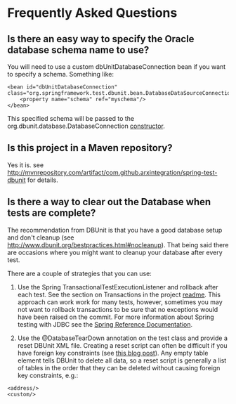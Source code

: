 # Frequently Asked Questions

## Is there an easy way to specify the Oracle database schema name to use?
You will need to use a custom dbUnitDatabaseConnection bean if you want to specify a schema.  Something like:

```
<bean id="dbUnitDatabaseConnection" class="org.springframework.test.dbunit.bean.DatabaseDataSourceConnectionFactoryBean">
	<property name="schema" ref="myschema"/>
</bean>
```

This specified schema will be passed to the org.dbunit.database.DatabaseConnection [constructor](http://www.dbunit.org/apidocs/org/dbunit/database/DatabaseConnection.html#DatabaseConnection%28java.sql.Connection,%20java.lang.String%29).

## Is this project in a Maven repository?
Yes it is. see http://mvnrepository.com/artifact/com.github.arxintegration/spring-test-dbunit for details.

## Is there a way to clear out the Database when tests are complete?
The recommendation from DBUnit is that you have a good database setup and don't cleanup (see http://www.dbunit.org/bestpractices.html#nocleanup).  That being said there are occasions where you might want to cleanup your database after every test.

There are a couple of strategies that you can use:

1) Use the Spring TransactionalTestExecutionListener and rollback after each test.  See the section on Transactions in the project [readme](index.html).  This approach can work work for many tests, however, sometimes you may not want to rollback transactions to be sure that no exceptions would have been raised on the commit.  For more information about Spring testing with JDBC see the [Spring Reference Documentation](http://static.springsource.org/spring/docs/3.1.x/spring-framework-reference/html/testing.html#integration-testing-support-jdbc).

2) Use the @DatabaseTearDown annotation on the test class and provide a reset DBUnit XML file.  Creating a reset script can often be difficult if you have foreign key constraints (see
[this blog post](http://www.andrewspencer.net/2011/solve-foreign-key-problems-in-dbunit-test-data/)).  Any empty table element tells DBUnit to delete all data, so a reset script is generally a list of tables in the order that they can be deleted without causing foreign key constraints, e.g.:

```
<address/>
<custom/>
```
